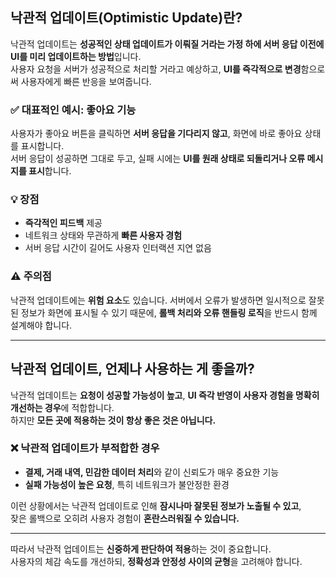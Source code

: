 ## 낙관적 업데이트(Optimistic Update)란?

낙관적 업데이트는 **성공적인 상태 업데이트가 이뤄질 거라는 가정 하에 서버 응답 이전에 UI를 미리 업데이트하는 방법**입니다.  
사용자 요청을 서버가 성공적으로 처리할 거라고 예상하고, **UI를 즉각적으로 변경**함으로써 사용자에게 빠른 반응을 보여줍니다.

### ✅ 대표적인 예시: 좋아요 기능
사용자가 좋아요 버튼을 클릭하면 **서버 응답을 기다리지 않고**, 화면에 바로 좋아요 상태를 표시합니다.  
서버 응답이 성공하면 그대로 두고, 실패 시에는 **UI를 원래 상태로 되돌리거나 오류 메시지를 표시**합니다.

### 💡 장점
- **즉각적인 피드백** 제공
- 네트워크 상태와 무관하게 **빠른 사용자 경험**
- 서버 응답 시간이 길어도 사용자 인터랙션 지연 없음

### ⚠️ 주의점
낙관적 업데이트에는 **위험 요소**도 있습니다. 서버에서 오류가 발생하면 일시적으로 잘못된 정보가 화면에 표시될 수 있기 때문에, **롤백 처리와 오류 핸들링 로직**을 반드시 함께 설계해야 합니다.

---

## 낙관적 업데이트, 언제나 사용하는 게 좋을까?

낙관적 업데이트는 **요청이 성공할 가능성이 높고**, **UI 즉각 반영이 사용자 경험을 명확히 개선하는 경우**에 적합합니다.  
하지만 **모든 곳에 적용하는 것이 항상 좋은 것은 아닙니다.**

### ❌ 낙관적 업데이트가 부적합한 경우
- **결제, 거래 내역, 민감한 데이터 처리**와 같이 신뢰도가 매우 중요한 기능
- **실패 가능성이 높은 요청**, 특히 네트워크가 불안정한 환경

이런 상황에서는 낙관적 업데이트로 인해 **잠시나마 잘못된 정보가 노출될 수 있고**,  
잦은 롤백으로 오히려 사용자 경험이 **혼란스러워질 수 있습니다.**

---

따라서 낙관적 업데이트는 **신중하게 판단하여 적용**하는 것이 중요합니다.  
사용자의 체감 속도를 개선하되, **정확성과 안정성 사이의 균형**을 고려해야 합니다.

